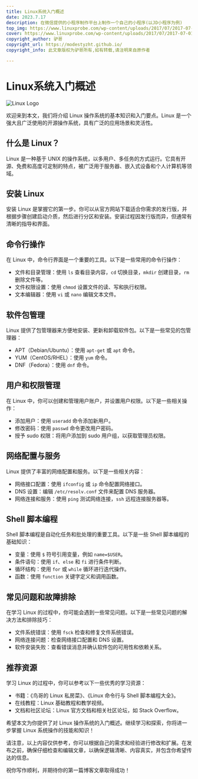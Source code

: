 ```yaml
---
title: Linux系统入门概述
date: 2023.7.17
description: 在微信提供的小程序制作平台上制作一个自己的小程序(以JD小程序为例)
top_img: https://www.linuxprobe.com/wp-content/uploads/2017/07/2017-07-01-s-wz-01.jpg
cover: https://www.linuxprobe.com/wp-content/uploads/2017/07/2017-07-01-s-wz-01.jpg
copyright_author: 驴哥
copyright_url: https://modestyzht.github.io/
copyright_info: 此文章版权为驴哥所有,如有转载,请注明来自原作者

---
```



# Linux系统入门概述

![Linux Logo](linux-logo.png)

欢迎来到本文，我们将介绍 Linux 操作系统的基本知识和入门要点。Linux 是一个强大且广泛使用的开源操作系统，具有广泛的应用场景和灵活性。

## 什么是 Linux？

Linux 是一种基于 UNIX 的操作系统，以多用户、多任务的方式运行。它具有开源、免费和高度可定制的特点，被广泛用于服务器、嵌入式设备和个人计算机等领域。

## 安装 Linux

安装 Linux 是掌握它的第一步。你可以从官方网站下载适合你需求的发行版，并根据步骤创建启动介质，然后进行分区和安装。安装过程因发行版而异，但通常有清晰的指导和界面。

## 命令行操作

在 Linux 中，命令行界面是一个重要的工具。以下是一些常用的命令行操作：

- 文件和目录管理：使用 `ls` 查看目录内容，`cd` 切换目录，`mkdir` 创建目录，`rm` 删除文件等。
- 文件权限设置：使用 `chmod` 设置文件的读、写和执行权限。
- 文本编辑器：使用 `vi` 或 `nano` 编辑文本文件。

## 软件包管理

Linux 提供了包管理器来方便地安装、更新和卸载软件包。以下是一些常见的包管理器：

- APT（Debian/Ubuntu）：使用 `apt-get` 或 `apt` 命令。
- YUM（CentOS/RHEL）：使用 `yum` 命令。
- DNF（Fedora）：使用 `dnf` 命令。

## 用户和权限管理

在 Linux 中，你可以创建和管理用户账户，并设置用户权限。以下是一些相关操作：

- 添加用户：使用 `useradd` 命令添加新用户。
- 修改密码：使用 `passwd` 命令更改用户密码。
- 授予 sudo 权限：将用户添加到 sudo 用户组，以获取管理员权限。

## 网络配置与服务

Linux 提供了丰富的网络配置和服务。以下是一些相关内容：

- 网络接口配置：使用 `ifconfig` 或 `ip` 命令配置网络接口。
- DNS 设置：编辑 `/etc/resolv.conf` 文件来配置 DNS 服务器。
- 网络连接和服务：使用 `ping` 测试网络连接，`ssh` 远程连接服务器等。

## Shell 脚本编程

Shell 脚本编程是自动化任务和批处理的重要工具。以下是一些 Shell 脚本编程的基础知识：

- 变量：使用 `$` 符号引用变量，例如 `name=$USER`。
- 条件语句：使用 `if`、`else` 和 `fi` 进行条件判断。
- 循环结构：使用 `for` 或 `while` 循环进行迭代操作。
- 函数：使用 `function` 关键字定义和调用函数。

## 常见问题和故障排除

在学习 Linux 的过程中，你可能会遇到一些常见问题。以下是一些常见问题的解决方法和排除技巧：

- 文件系统错误：使用 `fsck` 检查和修复文件系统错误。
- 网络连接问题：检查网络接口配置和 DNS 设置。
- 软件安装失败：查看错误消息并确认软件包的可用性和依赖关系。

## 推荐资源

学习 Linux 的过程中，你可以参考以下一些优秀的学习资源：

- 书籍：《鸟哥的 Linux 私房菜》、《Linux 命令行与 Shell 脚本编程大全》。
- 在线教程：Linux 基础教程和教学视频。
- 文档和社区论坛：Linux 官方文档和相关社区论坛，如 Stack Overflow。

希望本文为你提供了对 Linux 操作系统的入门概述。继续学习和探索，你将进一步掌握 Linux 系统操作的技能和知识！

请注意，以上内容仅供参考，你可以根据自己的需求和经验进行修改和扩展。在发布之前，确保仔细检查和编辑文章，以确保逻辑清晰、内容真实，并包含你希望传达的信息。

祝你写作顺利，并期待你的第一篇博客文章取得成功！

